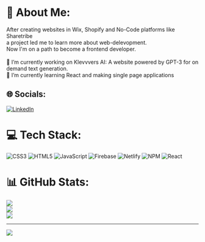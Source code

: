 # 💫 About Me:
After creating websites in Wix, Shopify and No-Code platforms like Sharetribe<br>a project led me to learn more about web-delevopment.<br>Now I'm on a path to become a frontend developer.<br><br>🔭 I’m currently working on Klevvvers AI: A website powered by GPT-3 for on demand text generation.<br>🌱 I’m currently learning React and making single page applications


## 🌐 Socials:
[![LinkedIn](https://img.shields.io/badge/LinkedIn-%230077B5.svg?logo=linkedin&logoColor=white)](https://linkedin.com/in/hergelink) 

# 💻 Tech Stack:
![CSS3](https://img.shields.io/badge/css3-%231572B6.svg?style=for-the-badge&logo=css3&logoColor=white) ![HTML5](https://img.shields.io/badge/html5-%23E34F26.svg?style=for-the-badge&logo=html5&logoColor=white) ![JavaScript](https://img.shields.io/badge/javascript-%23323330.svg?style=for-the-badge&logo=javascript&logoColor=%23F7DF1E) ![Firebase](https://img.shields.io/badge/firebase-%23039BE5.svg?style=for-the-badge&logo=firebase) ![Netlify](https://img.shields.io/badge/netlify-%23000000.svg?style=for-the-badge&logo=netlify&logoColor=#00C7B7) ![NPM](https://img.shields.io/badge/NPM-%23000000.svg?style=for-the-badge&logo=npm&logoColor=white) ![React](https://img.shields.io/badge/react-%2320232a.svg?style=for-the-badge&logo=react&logoColor=%2361DAFB)
# 📊 GitHub Stats:
![](https://github-readme-stats.vercel.app/api?username=hergelink&theme=dark&hide_border=false&include_all_commits=false&count_private=false)<br/>
![](https://github-readme-streak-stats.herokuapp.com/?user=hergelink&theme=dark&hide_border=false)<br/>
![](https://github-readme-stats.vercel.app/api/top-langs/?username=hergelink&theme=dark&hide_border=false&include_all_commits=false&count_private=false&layout=compact)

---
[![](https://visitcount.itsvg.in/api?id=hergelink&icon=0&color=0)](https://visitcount.itsvg.in)

<!-- Proudly created with GPRM ( https://gprm.itsvg.in ) -->
